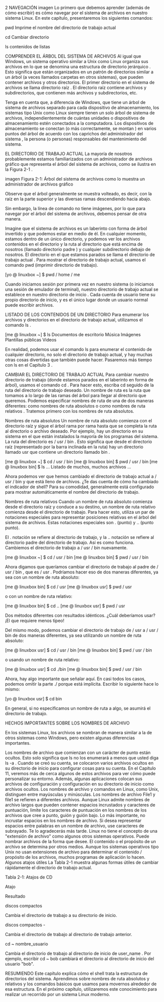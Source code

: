 2
NAVEGACIÓN
imagen
Lo primero que debemos aprender (además de cómo escribir) es cómo navegar por el sistema de archivos en nuestro sistema Linux. En este capítulo, presentaremos los siguientes comandos:

pwd Imprime el nombre del directorio de trabajo actual

cd Cambiar directorio

ls contenidos de listas

COMPRENDER EL ÁRBOL DEL SISTEMA DE ARCHIVOS
Al igual que Windows, un sistema operativo similar a Unix como Linux organiza sus archivos en lo que se denomina una estructura de directorio jerárquico . Esto significa que están organizados en un patrón de directorios similar a un árbol (a veces llamados carpetas en otros sistemas), que pueden contener archivos y otros directorios. El primer directorio en el sistema de archivos se llama directorio raíz . El directorio raíz contiene archivos y subdirectorios, que contienen más archivos y subdirectorios, etc.

Tenga en cuenta que, a diferencia de Windows, que tiene un árbol de sistema de archivos separado para cada dispositivo de almacenamiento, los sistemas tipo Unix como Linux siempre tienen un solo árbol de sistema de archivos, independientemente de cuántas unidades o dispositivos de almacenamiento estén conectados a la computadora. Los dispositivos de almacenamiento se conectan (o más correctamente, se montan ) en varios puntos del árbol de acuerdo con los caprichos del administrador del sistema , la persona (o personas) responsables del mantenimiento del sistema.

EL DIRECTORIO DE TRABAJO ACTUAL
La mayoría de nosotros probablemente estamos familiarizados con un administrador de archivos gráfico que representa el árbol del sistema de archivos, como se ilustra en la Figura 2-1 .

imagen
Figura 2-1: Árbol del sistema de archivos como lo muestra un administrador de archivos gráfico

Observe que el árbol generalmente se muestra volteado, es decir, con la raíz en la parte superior y las diversas ramas descendiendo hacia abajo.

Sin embargo, la línea de comando no tiene imágenes, por lo que para navegar por el árbol del sistema de archivos, debemos pensar de otra manera.

Imagine que el sistema de archivos es un laberinto con forma de árbol invertido y que podemos estar en medio de él. En cualquier momento, estamos dentro de un único directorio, y podemos ver los archivos contenidos en el directorio y la ruta al directorio que está encima de nosotros (llamado directorio padre ) y cualquier subdirectorio debajo de nosotros. El directorio en el que estamos parados se llama el directorio de trabajo actual . Para mostrar el directorio de trabajo actual, usamos el comando pwd (imprimir directorio de trabajo).

[yo @ linuxbox ~] $ pwd
/ home / me

Cuando iniciamos sesión por primera vez en nuestro sistema (o iniciamos una sesión de emulador de terminal), nuestro directorio de trabajo actual se establece en nuestro directorio de inicio . Cada cuenta de usuario tiene su propio directorio de inicio, y es el único lugar donde un usuario normal puede escribir archivos.

LISTADO DE LOS CONTENIDOS DE UN DIRECTORIO
Para enumerar los archivos y directorios en el directorio de trabajo actual, utilizamos el comando ls .

[me @ linuxbox ~] $ ls
Documentos de escritorio Música Imágenes Plantillas públicas Videos

En realidad, podemos usar el comando ls para enumerar el contenido de cualquier directorio, no solo el directorio de trabajo actual, y hay muchas otras cosas divertidas que también puede hacer. Pasaremos más tiempo con ls en el Capítulo 3 .

CAMBIAR EL DIRECTORIO DE TRABAJO ACTUAL
Para cambiar nuestro directorio de trabajo (donde estamos parados en el laberinto en forma de árbol), usamos el comando cd . Para hacer esto, escriba cd seguido de la ruta del directorio de trabajo deseado. Un nombre de ruta es la ruta que tomamos a lo largo de las ramas del árbol para llegar al directorio que queremos. Podemos especificar nombres de ruta de una de dos maneras diferentes: como nombres de ruta absolutos o como nombres de ruta relativos . Tratemos primero con los nombres de ruta absolutos.

Nombres de ruta absolutos
Un nombre de ruta absoluto comienza con el directorio raíz y sigue el árbol rama por rama hasta que se completa la ruta al directorio o archivo deseado. Por ejemplo, hay un directorio en su sistema en el que están instalados la mayoría de los programas del sistema. La ruta del directorio es / usr / bin . Esto significa que desde el directorio raíz (representado por la barra inclinada en la ruta) hay un directorio llamado usr que contiene un directorio llamado bin .

[me @ linuxbox ~] $ cd / usr / bin
[me @ linuxbox bin] $ pwd
/ usr / bin
[me @ linuxbox bin] $ ls
... Listado de muchos, muchos archivos ...

Ahora podemos ver que hemos cambiado el directorio de trabajo actual a / usr / bin y que está lleno de archivos. ¿Te das cuenta de cómo ha cambiado el indicador de shell? Para su comodidad, generalmente está configurado para mostrar automáticamente el nombre del directorio de trabajo.

Nombres de ruta relativos
Cuando un nombre de ruta absoluto comienza desde el directorio raíz y conduce a su destino, un nombre de ruta relativo comienza desde el directorio de trabajo. Para hacer esto, utiliza un par de notaciones especiales para representar posiciones relativas en el árbol del sistema de archivos. Estas notaciones especiales son . (punto) y .. (punto punto).

El . notación se refiere al directorio de trabajo, y la .. notación se refiere al directorio padre del directorio de trabajo. Así es como funciona. Cambiemos el directorio de trabajo a / usr / bin nuevamente.

[me @ linuxbox ~] $ cd / usr / bin
[me @ linuxbox bin] $ pwd
/ usr / bin

Ahora digamos que queríamos cambiar el directorio de trabajo al padre de / usr / bin , que es / usr . Podríamos hacer eso de dos maneras diferentes, ya sea con un nombre de ruta absoluto:

[me @ linuxbox bin] $ cd / usr
[me @ linuxbox usr] $ pwd
/ usr

o con un nombre de ruta relativo:

[me @ linuxbox bin] $ cd ..
[me @ linuxbox usr] $ pwd
/ usr

Dos métodos diferentes con resultados idénticos. ¿Cuál deberíamos usar? ¡El que requiere menos tipeo!

Del mismo modo, podemos cambiar el directorio de trabajo de / usr a / usr / bin de dos maneras diferentes, ya sea utilizando un nombre de ruta absoluto:

[me @ linuxbox usr] $ cd / usr / bin
[me @ linuxbox bin] $ pwd
/ usr / bin

o usando un nombre de ruta relativo:

[me @ linuxbox usr] $ cd ./bin
[me @ linuxbox bin] $ pwd
/ usr / bin

Ahora, hay algo importante que señalar aquí. En casi todos los casos, podemos omitir la parte ./ porque está implícita. Escribir lo siguiente hace lo mismo:

[yo @ linuxbox usr] $ cd bin

En general, si no especificamos un nombre de ruta a algo, se asumirá el directorio de trabajo.

HECHOS IMPORTANTES SOBRE LOS NOMBRES DE ARCHIVO

En los sistemas Linux, los archivos se nombran de manera similar a la de otros sistemas como Windows, pero existen algunas diferencias importantes.

Los nombres de archivo que comienzan con un carácter de punto están ocultos. Esto solo significa que ls no los enumerará a menos que usted diga ls -a . Cuando se creó su cuenta, se colocaron varios archivos ocultos en su directorio de inicio para configurar cosas para su cuenta. En el Capítulo 11, veremos más de cerca algunos de estos archivos para ver cómo puede personalizar su entorno. Además, algunas aplicaciones colocan sus archivos de configuración y configuración en su directorio de inicio como archivos ocultos.
Los nombres de archivo y comandos en Linux, como Unix, distinguen entre mayúsculas y minúsculas. Los nombres de archivo File1 y file1 se refieren a diferentes archivos.
Aunque Linux admite nombres de archivo largos que pueden contener espacios incrustados y caracteres de puntuación, limite los caracteres de puntuación en los nombres de los archivos que cree a punto, guión y guión bajo. Lo más importante, no incrustar espacios en los nombres de archivo. Si desea representar espacios entre palabras en un nombre de archivo, use caracteres de subrayado. Te lo agradecerás más tarde.
Linux no tiene el concepto de una "extensión de archivo" como algunos otros sistemas operativos. Puede nombrar archivos de la forma que desee. El contenido o el propósito de un archivo se determina por otros medios. Aunque los sistemas operativos tipo Unix no usan extensiones de archivo para determinar el contenido / propósito de los archivos, muchos programas de aplicación lo hacen.
Algunos atajos útiles
La Tabla 2-1 muestra algunas formas útiles de cambiar rápidamente el directorio de trabajo actual.

Tabla 2-1: Atajos de CD

Atajo

Resultado

discos compactos

Cambia el directorio de trabajo a su directorio de inicio.

discos compactos -

Cambia el directorio de trabajo al directorio de trabajo anterior.

cd ~ nombre_usuario

Cambia el directorio de trabajo al directorio de inicio de user_name . Por ejemplo, escribir cd ~ bob cambiará el directorio al directorio de inicio del usuario "bob".

RESUMIENDO
Este capítulo explica cómo el shell trata la estructura de directorios del sistema. Aprendimos sobre nombres de ruta absolutos y relativos y los comandos básicos que usamos para movernos alrededor de esa estructura. En el próximo capítulo, utilizaremos este conocimiento para realizar un recorrido por un sistema Linux moderno.
